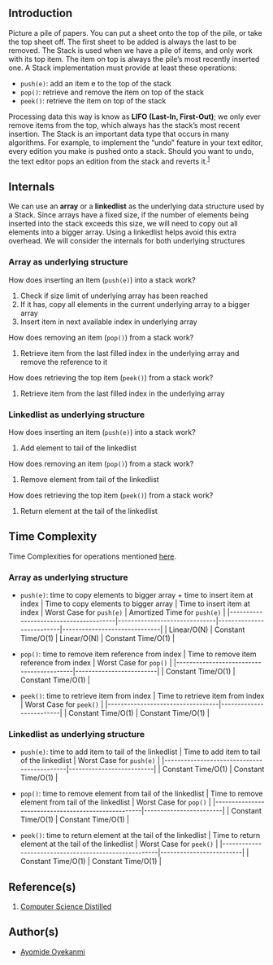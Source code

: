 ## Introduction
Picture a pile of papers. You can put a sheet onto the top of the pile, or take the top sheet off. The first sheet to be added is always the last to be removed. The Stack is used when we have a pile of items, and only work with its top item. The item on top is always the pile’s most recently inserted one. A Stack implementation must provide at least these operations:
* `push(e)`: add an item e to the top of the stack
* `pop()`: retrieve and remove the item on top of the stack
* `peek()`: retrieve the item on top of the stack

Processing data this way is know as **LIFO (Last-In, First-Out)**; we only ever remove items from the top, which always has the stack’s most recent insertion. The Stack is an important data type that occurs in many algorithms. For example, to implement the “undo” feature in your text editor, every edition you make is pushed onto a stack. Should you want to undo, the text editor pops an edition from the stack and reverts it.<sup>[1](https://github.com/oyekanmiayo/data-structures-all-langs/tree/main/stack#references)</sup>

## Internals
We can use an **array** or a **linkedlist** as the underlying data structure used by a Stack. Since arrays have a fixed size, if the number of elements being inserted into the stack exceeds this size, we will need to copy out all elements into a bigger array. Using a linkedlist helps avoid this extra overhead. We will consider the internals for both underlying structures

### Array as underlying structure
How does inserting an item (`push(e)`) into a stack work?
1. Check if size limit of underlying array has been reached
2. If it has, copy all elements in the current underlying array to a bigger array
3. Insert item in next available index in underlying array

How does removing an item (`pop()`) from a stack work?
1. Retrieve item from the last filled index in the underlying array and remove the reference to it

How does retrieving the top item (`peek()`) from a stack work?
1. Retrieve item from the last filled index in the underlying array

### Linkedlist as underlying structure
How does inserting an item (`push(e)`) into a stack work?
1. Add element to tail of the linkedlist

How does removing an item (`pop()`) from a stack work?
1. Remove element from tail of the linkedlist

How does retrieving the top item (`peek()`) from a stack work?
1. Return element at the tail of the linkedlist

## Time Complexity
Time Complexities for operations mentioned [here](https://github.com/oyekanmiayo/data-structures-all-langs/tree/add-list-impl/list#introduction).

### Array as underlying structure
* `push(e)`: time to copy elements to bigger array + time to insert item at index
  | Time to copy elements to bigger array | Time to insert item at index | Worst Case for `push(e)` | Amortized Time for `push(e)` |
  |---------------------------------------|------------------------------|--------------------------|------------------------------|
  | Linear/O(N)                           | Constant Time/O(1)           | Linear/O(N)              | Constant Time/O(1)           |
  
* `pop()`: time to remove item reference from index
  | Time to remove item reference from index | Worst Case for `pop()`  |
  |------------------------------------------|-------------------------|
  | Constant Time/O(1)                       | Constant Time/O(1)      |

* `peek()`: time to retrieve item from index
  | Time to retrieve item from index | Worst Case for `peek()` |
  |----------------------------------|-------------------------|
  | Constant Time/O(1)               | Constant Time/O(1)      |

### Linkedlist as underlying structure
* `push(e)`: time to add item to tail of the linkedlist
  | Time to add item to tail of the linkedlist | Worst Case for `push(e)` |
  |--------------------------------------------|--------------------------|
  | Constant Time/O(1)                         | Constant Time/O(1)       |

* `pop()`: time to remove element from tail of the linkedlist
  | Time to remove element from tail of the linkedlist | Worst Case for `pop()` |
  |----------------------------------------------------|------------------------|
  | Constant Time/O(1)                                 | Constant Time/O(1)     |
  
* `peek()`: time to return element at the tail of the linkedlist
  | Time to return element at the tail of the linkedlist | Worst Case for `peek()` |
  |------------------------------------------------------|-------------------------|
  | Constant Time/O(1)                                   | Constant Time/O(1)      |

## Reference(s)
1. [Computer Science Distilled](https://www.amazon.co.uk/Computer-Science-Distilled-Computational-Problems/dp/0997316020/ref=sr_1_1?adgrpid=52658140545&dchild=1&gclid=Cj0KCQjw8fr7BRDSARIsAK0Qqr6bz1aEFd_X517mpcZBAGaDJaeg-WARxB6mwEMMtupTPnTGI0a-1SIaAmH5EALw_wcB&hvadid=259122221401&hvdev=c&hvlocint=9041110&hvlocphy=1010294&hvnetw=g&hvqmt=e&hvrand=6311385300851562426&hvtargid=kwd-297429021778&hydadcr=17613_1817768&keywords=computer+science+distilled&qid=1602170396&sr=8-1&tag=googhydr-21)

## Author(s)
* [Ayomide Oyekanmi](https://github.com/oyekanmiayo)
